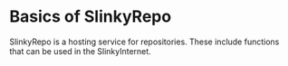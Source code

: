# Basics of SlinkyRepo

SlinkyRepo is a hosting service for repositories. These include functions that can be used in the SlinkyInternet.
